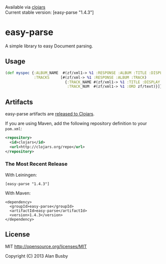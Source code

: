Available via [clojars](https://clojars.org/easy-parse)    
Current stable version: [easy-parse "1.4.3"]


# easy-parse

A simple library to easy Document parsing.

## Usage
```clojure
(def myspec {:ALBUM_NAME  #(zf/xml1-> %1 :RESPONSE :ALBUM :TITLE :DISPLAY zf/text)
             :TRACKS     [#(zf/xml-> %1 :RESPONSE :ALBUM :TRACK)
                           {:TRACK_NAME #(zf/xml1-> %1 :TITLE :DISPLAY zf/text)
                            :TRACK_NUM  #(zf/xml1-> %1 :ORD zf/text)}]})
```


## Artifacts

easy-parse artifacts are [released to Clojars](https://clojars.org/easy-parse).

If you are using Maven, add the following repository definition to your `pom.xml`:

``` xml
<repository>
  <id>clojars</id>
  <url>http://clojars.org/repo</url>
</repository>
```

### The Most Recent Release

With Leiningen:

    [easy-parse "1.4.3"]


With Maven:

    <dependency>
      <groupId>easy-parse</groupId>
      <artifactId>easy-parse</artifactId>
      <version>1.4.3</version>
    </dependency>


## License

MIT
http://opensource.org/licenses/MIT

Copyright (C) 2013 Alan Busby
